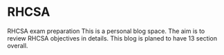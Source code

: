 # RHCSA
RHCSA exam preparation
This is a personal blog space. The aim is to review RHCSA objectives in details.
This blog is planed to have 13 section overall.
